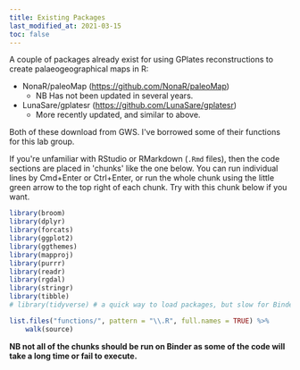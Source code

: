 ```yaml
---
title: Existing Packages
last_modified_at: 2021-03-15
toc: false
---
```


A couple of packages already exist for using GPlates reconstructions to create palaeogeographical maps in R:

*   NonaR/paleoMap (<https://github.com/NonaR/paleoMap>)
    -   NB Has not been updated in several years.
*   LunaSare/gplatesr (<https://github.com/LunaSare/gplatesr>)
    -   More recently updated, and similar to above.

Both of these download from GWS. I've borrowed some of their functions for this lab group.

If you're unfamiliar with RStudio or RMarkdown (`.Rmd` files), then the code sections are placed in 'chunks' like the one below. You can run individual lines by Cmd+Enter or Ctrl+Enter, or run the whole chunk using the little green arrow to the top right of each chunk. Try with this chunk below if you want.

```r
library(broom)
library(dplyr)
library(forcats)
library(ggplot2)
library(ggthemes)
library(mapproj)
library(purrr)
library(readr)
library(rgdal)
library(stringr)
library(tibble)
# library(tidyverse) # a quick way to load packages, but slow for Binder.

list.files("functions/", pattern = "\\.R", full.names = TRUE) %>%
    walk(source)
```


**NB not all of the chunks should be run on Binder as some of the code will take a long time or fail to execute.**
